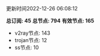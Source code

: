 更新时间2022-12-26 06:08:12

**总订阅: 45**
**总节点: 794**
**有效节点: 165**
- v2ray节点: 143
- trojan节点: 12
- ss节点: 10
